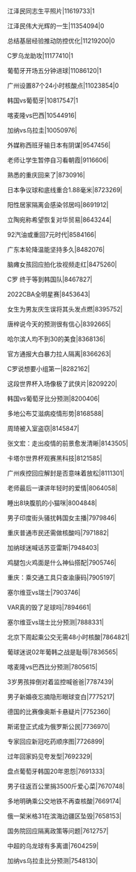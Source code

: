 江泽民同志生平照片|11619733|1

江泽民伟大光辉的一生|11354094|0

总结基层经验推动防控优化|11219200|0

C罗乌龙助攻|11177410|1

葡萄牙开场五分钟进球|11086120|1

广州设置87个24小时核酸点|11023854|0

韩国vs葡萄牙|10817547|1

喀麦隆vs巴西|10544916|

加纳vs乌拉圭|10050976|

外媒称西班牙输日本有阴谋|9547456|

老师让学生暂停自习看朝霞|9116606|

熟悉的重庆回来了|8730916|

日本争议球和底线重合1.88毫米|8723269|

阳性居家隔离会感染邻居吗|8691912|

立陶宛称希望恢复对华贸易|8643244|

92汽油或重回7元时代|8584166|

广东本轮降温能坚持多久|8482076|

脑瘫女孩回应拍化妆视频走红|8475260|

C罗 终于等到韩国队|8467827|

2022CBA全明星赛|8453643|

女生为男友庆生误将其头发点燃|8395752|

唐梓说今天的预测很有信心|8392665|

哈尔滨人均不到30的美食|8368136|

官方通报大白暴力拉人隔离|8366263|

C罗说想要小组第一|8282162|

这段世界杯入场像极了武侠片|8209220|

韩国vs葡萄牙比分预测|8200406|

多地公布艾滋病疫情形势|8168588|

周琦被入室盗窃|8145847|

张文宏：走出疫情的前景愈发清晰|8143505|

卡塔尔世界杯观赛黑科技|8121585|

广州疾控回应解封是否意味着放松|8111301|

老师最后一课讲年轻时的爱情|8064058|

睡出8块腹肌的小猫咪|8004848|

男子印度街头骚扰韩国女主播|7979846|

重庆普通市民还需做核酸吗|7971882|

加纳球迷喊话苏亚雷斯|7948403|

鸡腿包火鸡面是什么神仙搭配|7905746|

重庆：乘交通工具只查渝康码|7905197|

塞尔维亚vs瑞士|7903746|

VAR真的毁了足球吗|7894661|

塞尔维亚vs瑞士比分预测|7888331|

北京下周起乘公交无需48小时核酸|7864821|

葡球迷说02年葡韩之战是耻辱|7836565|

喀麦隆vs巴西比分预测|7805615|

3岁男孩摔倒对着监控喊爸爸|7787439|

男子新婚夜忘摘隐形眼球变白|7775217|

德国的比赛像奥斯卡悬疑片|7752360|

斯诺登正式成为俄罗斯公民|7736970|

专家回应新冠吃药顺序图|7726899|

过年回家妈见夸发型|7692329|

盘点葡萄牙韩国20年恩怨|7691333|

男子往返百公里捐3500斤爱心菜|7670748|

多地明确乘公交地铁不再查核酸|7669174|

俄一架米格31在滨海边疆区坠毁|7658153|

国务院回应隔离政策等问题|7612757|

中超的乌龙球有多离谱|7604259|

加纳vs乌拉圭比分预测|7548130|

